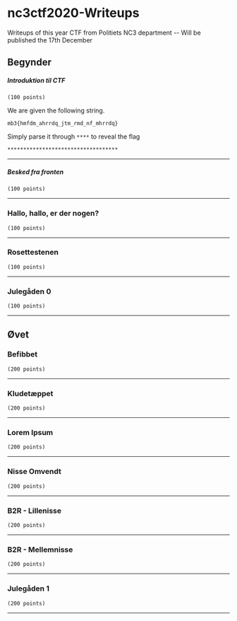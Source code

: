 # nc3ctf2020-Writeups
Writeups of this year CTF from Politiets NC3 department -- Will be published the 17th December


## Begynder

##### Introduktion til CTF
``` (100 points) ```

We are given the following string.

`mb3{hmfdm_ahrrdq_jtm_rmd_nf_mhrrdq}`

Simply parse it through `****` to reveal the flag

`***********************************`

-------

##### Besked fra fronten
``` (100 points) ```

-------

### Hallo, hallo, er der nogen?
``` (100 points) ```

-------

### Rosettestenen
``` (100 points) ```

-------

### Julegåden 0
``` (100 points) ```

-------



## Øvet

### Befibbet
``` (200 points) ```

-------

### Kludetæppet
``` (200 points) ```

-------

### Lorem Ipsum
``` (200 points) ```

-------

### Nisse Omvendt
``` (200 points) ```

-------

### B2R - Lillenisse
``` (200 points) ```

-------

### B2R - Mellemnisse
``` (200 points) ```

-------

### Julegåden 1
``` (200 points) ```

-------
